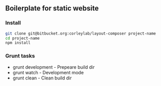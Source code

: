 ## Boilerplate for static website

### Install
```bash
git clone git@bitbucket.org:corleylab/layout-composer project-name
cd project-name
npm install
```

### Grunt tasks
* grunt development - Prepeare build dir
* grunt watch - Development mode
* grunt clean - Clean build dir
